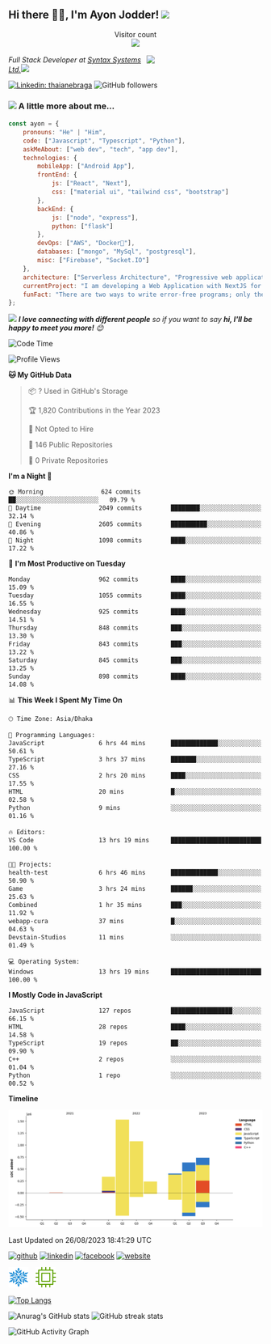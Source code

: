 
<h2>Hi there 👋🏻, I'm Ayon Jodder! <img src="https://media.giphy.com/media/12oufCB0MyZ1Go/giphy.gif" width="50"></h2>

<p align="center"> 
  Visitor count<br>
  <img src="https://profile-counter.glitch.me/AyonJD/count.svg" />
</p>

<img align='right' src="https://media.giphy.com/media/M9gbBd9nbDrOTu1Mqx/giphy.gif" width="230">
<p><em>Full Stack Developer at <a href="#">Syntax Systems Ltd.</a><img src="https://media.giphy.com/media/WUlplcMpOCEmTGBtBW/giphy.gif" width="30"> 
</em></p>

<!-- ![A MERN Stack Developer](https://raw.githubusercontent.com/AyonJD/AyonJD/main/cover.jpg) -->

[![Linkedin: thaianebraga](https://img.shields.io/badge/-ayon-blue?style=flat-square&logo=Linkedin&logoColor=white&link=https://www.linkedin.com/in/ayon-jodder/)](https://www.linkedin.com/in/ayon-jodder/)
![GitHub followers](https://img.shields.io/github/followers/AyonJD?label=Follow&style=social)

### <img src="https://media.giphy.com/media/VgCDAzcKvsR6OM0uWg/giphy.gif" width="50"> A little more about me... 

```javascript
const ayon = {
    pronouns: "He" | "Him",
    code: ["Javascript", "Typescript", "Python"],
    askMeAbout: ["web dev", "tech", "app dev"],
    technologies: {
        mobileApp: ["Android App"],
        frontEnd: {
            js: ["React", "Next"],
            css: ["material ui", "tailwind css", "bootstrap"]
        },
        backEnd: {
            js: ["node", "express"],
            python: ["flask"]
        },
        devOps: ["AWS", "Docker🐳"],
        databases: ["mongo", "MySql", "postgresql"],
        misc: ["Firebase", "Socket.IO"]
    },
    architecture: ["Serverless Architecture", "Progressive web applications", "Single page applications"],
    currentProject: "I am developing a Web Application with NextJS for Syntax Systems Ltd."
    funFact: "There are two ways to write error-free programs; only the third one works"
};
```
<img src="https://media.giphy.com/media/LnQjpWaON8nhr21vNW/giphy.gif" width="60"> <em><b>I love connecting with different people</b> so if you want to say <b>hi, I'll be happy to meet you more!</b> 😊</em>

<!--START_SECTION:waka-->
![Code Time](http://img.shields.io/badge/Code%20Time-532%20hrs%2050%20mins-blue)

![Profile Views](http://img.shields.io/badge/Profile%20Views-0-blue)

**🐱 My GitHub Data** 

> 📦 ? Used in GitHub's Storage 
 > 
> 🏆 1,820 Contributions in the Year 2023
 > 
> 🚫 Not Opted to Hire
 > 
> 📜 146 Public Repositories 
 > 
> 🔑 0 Private Repositories 
 > 
**I'm a Night 🦉** 

```text
🌞 Morning                624 commits         ██░░░░░░░░░░░░░░░░░░░░░░░   09.79 % 
🌆 Daytime                2049 commits        ████████░░░░░░░░░░░░░░░░░   32.14 % 
🌃 Evening                2605 commits        ██████████░░░░░░░░░░░░░░░   40.86 % 
🌙 Night                  1098 commits        ████░░░░░░░░░░░░░░░░░░░░░   17.22 % 
```
📅 **I'm Most Productive on Tuesday** 

```text
Monday                   962 commits         ████░░░░░░░░░░░░░░░░░░░░░   15.09 % 
Tuesday                  1055 commits        ████░░░░░░░░░░░░░░░░░░░░░   16.55 % 
Wednesday                925 commits         ████░░░░░░░░░░░░░░░░░░░░░   14.51 % 
Thursday                 848 commits         ███░░░░░░░░░░░░░░░░░░░░░░   13.30 % 
Friday                   843 commits         ███░░░░░░░░░░░░░░░░░░░░░░   13.22 % 
Saturday                 845 commits         ███░░░░░░░░░░░░░░░░░░░░░░   13.25 % 
Sunday                   898 commits         ████░░░░░░░░░░░░░░░░░░░░░   14.08 % 
```


📊 **This Week I Spent My Time On** 

```text
🕑︎ Time Zone: Asia/Dhaka

💬 Programming Languages: 
JavaScript               6 hrs 44 mins       █████████████░░░░░░░░░░░░   50.61 % 
TypeScript               3 hrs 37 mins       ███████░░░░░░░░░░░░░░░░░░   27.16 % 
CSS                      2 hrs 20 mins       ████░░░░░░░░░░░░░░░░░░░░░   17.55 % 
HTML                     20 mins             █░░░░░░░░░░░░░░░░░░░░░░░░   02.58 % 
Python                   9 mins              ░░░░░░░░░░░░░░░░░░░░░░░░░   01.16 % 

🔥 Editors: 
VS Code                  13 hrs 19 mins      █████████████████████████   100.00 % 

🐱‍💻 Projects: 
health-test              6 hrs 46 mins       █████████████░░░░░░░░░░░░   50.90 % 
Game                     3 hrs 24 mins       ██████░░░░░░░░░░░░░░░░░░░   25.63 % 
Combined                 1 hr 35 mins        ███░░░░░░░░░░░░░░░░░░░░░░   11.92 % 
webapp-cura              37 mins             █░░░░░░░░░░░░░░░░░░░░░░░░   04.63 % 
Devstain-Studios         11 mins             ░░░░░░░░░░░░░░░░░░░░░░░░░   01.49 % 

💻 Operating System: 
Windows                  13 hrs 19 mins      █████████████████████████   100.00 % 
```

**I Mostly Code in JavaScript** 

```text
JavaScript               127 repos           █████████████████░░░░░░░░   66.15 % 
HTML                     28 repos            ████░░░░░░░░░░░░░░░░░░░░░   14.58 % 
TypeScript               19 repos            ██░░░░░░░░░░░░░░░░░░░░░░░   09.90 % 
C++                      2 repos             ░░░░░░░░░░░░░░░░░░░░░░░░░   01.04 % 
Python                   1 repo              ░░░░░░░░░░░░░░░░░░░░░░░░░   00.52 % 
```



**Timeline**

![Lines of Code chart](https://raw.githubusercontent.com/AyonJD/AyonJD/master/assets/bar_graph.png)


 Last Updated on 26/08/2023 18:41:29 UTC
<!--END_SECTION:waka-->


[<img src='https://cdn.jsdelivr.net/npm/simple-icons@3.0.1/icons/github.svg' alt='github' height='40'>](https://github.com/AyonJD)  [<img src='https://cdn.jsdelivr.net/npm/simple-icons@3.0.1/icons/linkedin.svg' alt='linkedin' height='40'>](https://www.linkedin.com/in/ayon-jodder/)  [<img src='https://cdn.jsdelivr.net/npm/simple-icons@3.0.1/icons/facebook.svg' alt='facebook' height='40'>](https://www.facebook.com/ayon.jodder.75)  [<img src='https://cdn.jsdelivr.net/npm/simple-icons@3.0.1/icons/icloud.svg' alt='website' height='40'>](https://ayon-jodder-portfolio.web.app/)  

<a href='https://archiveprogram.github.com/'><img src='https://raw.githubusercontent.com/acervenky/animated-github-badges/master/assets/acbadge.gif' width='40' height='40'></a> <a href='https://docs.github.com/en/developers'><img src='https://raw.githubusercontent.com/acervenky/animated-github-badges/master/assets/devbadge.gif' width='40' height='40'></a> 

[![Top Langs](https://github-readme-stats.vercel.app/api/top-langs/?username=AyonJD&theme=cobalt)](https://github.com/anuraghazra/github-readme-stats)

![Anurag's GitHub stats](https://github-readme-stats.vercel.app/api?username=AyonJD&show_icons=true&theme=cobalt) ![GitHub streak stats](https://github-readme-streak-stats.herokuapp.com/?user=AyonJD&theme=cobalt)  

![GitHub Activity Graph](https://activity-graph.herokuapp.com/graph?username=AyonJD&theme=cobalt)  



